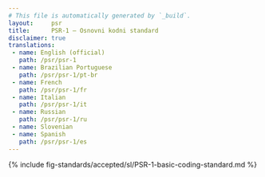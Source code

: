 ```yaml
---
# This file is automatically generated by `_build`.
layout:     psr
title:      PSR-1 — Osnovni kodni standard
disclaimer: true
translations:
 - name: English (official)
   path: /psr/psr-1
 - name: Brazilian Portuguese
   path: /psr/psr-1/pt-br
 - name: French
   path: /psr/psr-1/fr
 - name: Italian
   path: /psr/psr-1/it
 - name: Russian
   path: /psr/psr-1/ru
 - name: Slovenian
 - name: Spanish
   path: /psr/psr-1/es
---
```

{% include fig-standards/accepted/sl/PSR-1-basic-coding-standard.md %}
